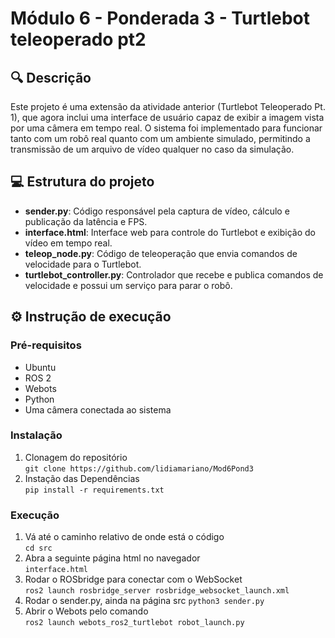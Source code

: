 # Módulo 6 - Ponderada 3 - Turtlebot teleoperado pt2
## 🔍 Descrição
Este projeto é uma extensão da atividade anterior (Turtlebot Teleoperado Pt. 1), que agora inclui uma interface de usuário capaz de exibir a imagem vista por uma câmera em tempo real. O sistema foi implementado para funcionar tanto com um robô real quanto com um ambiente simulado, permitindo a transmissão de um arquivo de vídeo qualquer no caso da simulação.
## 💻 Estrutura do projeto
- **sender.py**: Código responsável pela captura de vídeo, cálculo e publicação da latência e FPS.
- **interface.html**: Interface web para controle do Turtlebot e exibição do vídeo em tempo real.
- **teleop_node.py**: Código de teleoperação que envia comandos de velocidade para o Turtlebot.
- **turtlebot_controller.py**: Controlador que recebe e publica comandos de velocidade e possui um serviço para parar o robô.
## ⚙️ Instrução de execução
### Pré-requisitos
- Ubuntu
- ROS 2
- Webots
- Python
- Uma câmera conectada ao sistema
### Instalação
1) Clonagem do repositório <br/>
`git clone https://github.com/lidiamariano/Mod6Pond3`
2) Instação das Dependências <br/>
`pip install -r requirements.txt`
### Execução
1) Vá até o caminho relativo de onde está o código <br/>
`cd src`
2) Abra a seguinte página html no navegador <br/>
`interface.html`
3) Rodar o ROSbridge para conectar com o WebSocket <br/>
`ros2 launch rosbridge_server rosbridge_websocket_launch.xml`
4) Rodar o sender.py, ainda na página src
`python3 sender.py`
5) Abrir o Webots pelo comando <br/>
`ros2 launch webots_ros2_turtlebot robot_launch.py`




